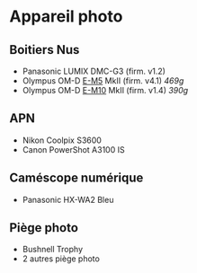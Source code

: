# Appareil photo

## Boitiers Nus

- Panasonic LUMIX DMC-G3 (firm. v1.2)
- Olympus OM-D [E-M5] MkII (firm. v4.1) _469g_
- Olympus OM-D [E-M10] MkII (firm. v1.4) _390g_

[e-m10]: https://www.olympus.fr/site/fr/c/cameras/om_d_system_cameras/om_d/e_m10_mark_ii/e_m10_mark_ii_specifications.html
[e-m5]: https://www.olympus.fr/site/fr/c/cameras/om_d_system_cameras/om_d/e_m5_mark_ii/e_m5_mark_ii_specifications.html

## APN

- Nikon Coolpix S3600
- Canon PowerShot A3100 IS

## Caméscope numérique

- Panasonic HX-WA2 Bleu

## Piège photo

- Bushnell Trophy
- 2 autres piège photo
